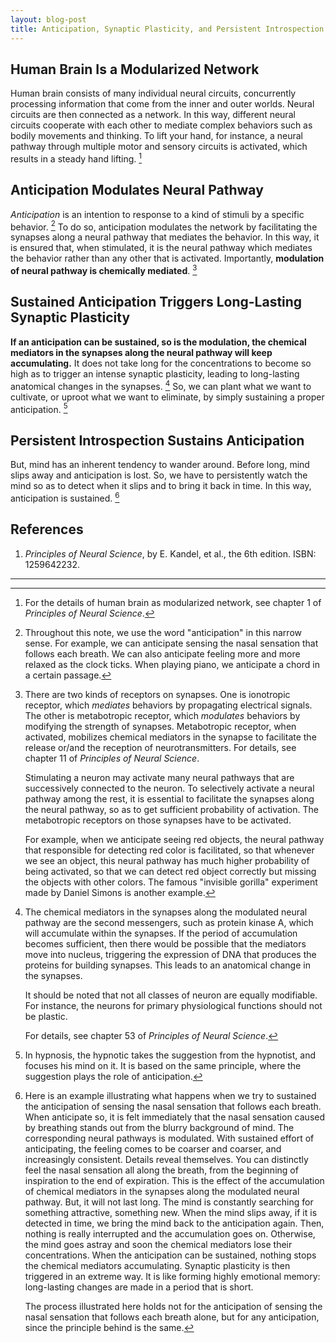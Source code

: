 ```yaml
---
layout: blog-post
title: Anticipation, Synaptic Plasticity, and Persistent Introspection
---
```


## Human Brain Is a Modularized Network

Human brain consists of many individual neural circuits, concurrently processing information that come from the inner and outer worlds. Neural circuits are then connected as a network. In this way, different neural circuits cooperate with each other to mediate complex behaviors such as bodily movements and thinking. To lift your hand, for instance, a neural pathway through multiple motor and sensory circuits is activated, which results in a steady hand lifting. [^modularized-network]

  [^modularized-network]: For the details of human brain as modularized network, see chapter 1 of _Principles of Neural Science_.

## Anticipation Modulates Neural Pathway

_Anticipation_ is an intention to response to a kind of stimuli by a specific behavior. [^anticipation] To do so, anticipation modulates the network by facilitating the synapses along a neural pathway that mediates the behavior. In this way, it is ensured that, when stimulated, it is the neural pathway which mediates the behavior rather than any other that is activated. Importantly, **modulation of neural pathway is chemically mediated**. [^modulation]

  [^anticipation]: Throughout this note, we use the word "anticipation" in this narrow sense. For example, we can anticipate sensing the nasal sensation that follows each breath. We can also anticipate feeling more and more relaxed as the clock ticks. When playing piano, we anticipate a chord in a certain passage.

  [^modulation]: There are two kinds of receptors on synapses. One is ionotropic receptor, which _mediates_ behaviors by propagating electrical signals. The other is metabotropic receptor, which _modulates_ behaviors by modifying the strength of synapses. Metabotropic receptor, when activated, mobilizes chemical mediators in the synapse to facilitate the release or/and the reception of neurotransmitters. For details, see chapter 11 of _Principles of Neural Science_.

      Stimulating a neuron may activate many neural pathways that are successively connected to the neuron. To selectively activate a neural pathway among the rest, it is essential to facilitate the synapses along the neural pathway, so as to get sufficient probability of activation. The metabotropic receptors on those synapses have to be activated.

      For example, when we anticipate seeing red objects, the neural pathway that responsible for detecting red color is facilitated, so that whenever we see an object, this neural pathway has much higher probability of being activated, so that we can detect red object correctly but missing the objects with other colors. The famous "invisible gorilla" experiment made by Daniel Simons is another example.

## Sustained Anticipation Triggers Long-Lasting Synaptic Plasticity

**If an anticipation can be sustained, so is the modulation, the chemical mediators in the synapses along the neural pathway will keep accumulating.** It does not take long for the concentrations to become so high as to trigger an intense synaptic plasticity, leading to long-lasting anatomical changes in the synapses. [^synaptic-plasticity] So, we can plant what we want to cultivate, or uproot what we want to eliminate, by simply sustaining a proper anticipation. [^hypnosis]

  [^synaptic-plasticity]: The chemical mediators in the synapses along the modulated neural pathway are the second messengers, such as protein kinase A, which will accumulate within the synapses. If the period of accumulation becomes sufficient, then there would be possible that the mediators move into nucleus, triggering the expression of DNA that produces the proteins for building synapses. This leads to an anatomical change in the synapses.

      It should be noted that not all classes of neuron are equally modifiable. For instance, the neurons for primary physiological functions should not be plastic.

      For details, see chapter 53 of _Principles of Neural Science_.

  [^hypnosis]: In hypnosis, the hypnotic takes the suggestion from the hypnotist, and focuses his mind on it. It is based on the same principle, where the suggestion plays the role of anticipation.

## Persistent Introspection Sustains Anticipation

But, mind has an inherent tendency to wander around. Before long, mind slips away and anticipation is lost. So, we have to persistently watch the mind so as to detect when it slips and to bring it back in time. In this way, anticipation is sustained. [^breath-example]

  [^breath-example]: Here is an example illustrating what happens when we try to sustained the anticipation of sensing the nasal sensation that follows each breath. When anticipate so, it is felt immediately that the nasal sensation caused by breathing stands out from the blurry background of mind. The corresponding neural pathways is modulated. With sustained effort of anticipating, the feeling comes to be coarser and coarser, and increasingly consistent. Details reveal themselves. You can distinctly feel the nasal sensation all along the breath, from the beginning of inspiration to the end of expiration. This is the effect of the accumulation of chemical mediators in the synapses along the modulated neural pathway. But, it will not last long. The mind is constantly searching for something attractive, something new. When the mind slips away, if it is detected in time, we bring the mind back to the anticipation again. Then, nothing is really interrupted and the accumulation goes on. Otherwise, the mind goes astray and soon the chemical mediators lose their concentrations. When the anticipation can be sustained, nothing stops the chemical mediators accumulating. Synaptic plasticity is then triggered in an extreme way. It is like forming highly emotional memory: long-lasting changes are made in a period that is short.

    The process illustrated here holds not for the anticipation of sensing the nasal sensation that follows each breath alone, but for any anticipation, since the principle behind is the same.

## References

1. _Principles of Neural Science_, by E. Kandel, et al., the 6th edition. ISBN: 1259642232.

---
